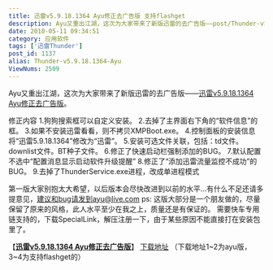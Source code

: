 ```yaml
---
title: 迅雷v5.9.18.1364 Ayu修正去广告版 支持flashget
description: Ayu又重出江湖，这次为大家带来了新版迅雷的去广告版——post/Thunder-v5.9.18.1364-Ayu.html">迅雷v5.9.18.1364Ayu修正去广告版。Ayu又重出江湖，这次为大家带来了新版迅雷的去广告版——post/Thunder-v5.9.18.1364-Ayu.html">迅雷v5.9.18.1364Ayu修正去广告版。……
date: 2010-05-11 09:34:51
category: 应用软件
tags: ['迅雷Thunder']
post_id: 1137
alias: Thunder-v5.9.18.1364-Ayu
ViewNums: 2509
---
```


Ayu又重出江湖，这次为大家带来了新版迅雷的去广告版——[迅雷v5.9.18.1364 Ayu修正去广告版](/blog/thunder-v59181364-ayu)。

修正内容
1.狗狗搜索框可以自定义安装。
2.去掉了主界面右下角的“软件信息”的框。
3.如果不安装迅雷看看，则不拷贝XMPBoot.exe。
4.控制面板的安装信息将“迅雷5.9.18.1364”修改为“迅雷”。
5.安装可选文件关联，包括：td文件。downlist文件。BT种子文件。
6.修正了快速启动栏强制添加的BUG。
7.默认配置不选中“配置消息显示启动软件升级提醒”
8.修正了“添加迅雷流量监控不成功”的BUG。
9.去掉了ThunderService.exe进程，改成单进程模式

第一版大家别抱太大希望，以后版本会尽快改进到以前的水平...有什么不足还请多提意见，建议和bug请发到ayu@live.com
ps: 这版大部分是一个朋友做的，尽量保留了原来的风格，此人水平至少在我之上，质量还是有保证的。
需要快车专用链支持的，下载SpecialLink，解压注册一下，由于某些原因不能直接打在安装包里了。

【[**迅雷v5.9.18.1364 Ayu修正去广告版**](/blog/thunder-v59181364-ayu)】
[下载地址](download.asp?id=424)
（下载地址1~2为ayu版，3~4为支持flashget的）

